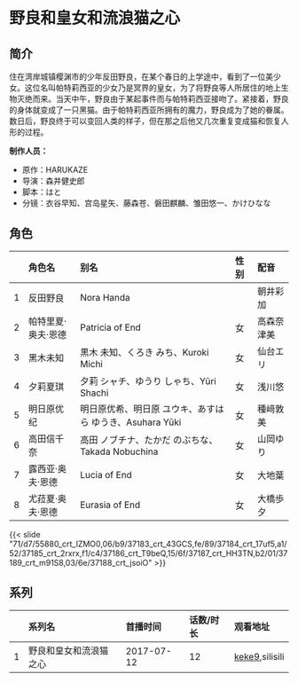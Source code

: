 # 野良和皇女和流浪猫之心


## 简介

住在湾岸城镇樱渊市的少年反田野良，在某个春日的上学途中，看到了一位美少女。这位名叫帕特莉西亚的少女乃是冥界的皇女，为了将野良等人所居住的地上生物灭绝而来。当天中午，野良由于某起事件而与帕特莉西亚接吻了。紧接着，野良的身体就变成了一只黑猫。由于帕特莉西亚所拥有的魔力，野良成为了她的眷属。数日后，野良终于可以变回人类的样子，但在那之后他又几次重复变成猫和恢复人形的过程。

**制作人员：**
- 原作：HARUKAZE
- 导演：森井健史郎
- 脚本：はと
- 分镜：衣谷早知、宫岛星矢、藤森苍、磐田麒麟、雏田悠一、かけひなな

## 角色

|     |   角色名   |   别名  | 性别 |  配音  |
|:--- |:------  |:----      |:---  |:--   |
| 1 | 反田野良 | Nora Handa |  | 朝井彩加 |
| 2 | 帕特里夏·奥夫·恩德 | Patricia of End | 女 | 高森奈津美 |
| 3 | 黑木未知 | 黒木 未知、くろき みち、Kuroki Michi | 女 | 仙台エリ |
| 4 | 夕莉夏琪 | 夕莉 シャチ、ゆうり しゃち、Yūri Shachi | 女 | 浅川悠 |
| 5 | 明日原优纪 | 明日原优希、明日原 ユウキ、あすはら ゆうき、Asuhara Yūki | 女 | 種﨑敦美 |
| 6 | 高田信千奈 | 高田 ノブチナ、たかだ のぶちな、Takada Nobuchina | 女 | 山岡ゆり |
| 7 | 露西亚·奥夫·恩德 | Lucia of End | 女 | 大地葉 |
| 8 | 尤菈夏·奥夫·恩德 | Eurasia of End | 女 | 大橋歩夕 |

{{< slide "71/d7/55880_crt_IZMO0,06/b9/37183_crt_43GCS,fe/89/37184_crt_17uf5,a1/52/37185_crt_2rxrx,f1/c4/37186_crt_T9beQ,15/6f/37187_crt_HH3TN,b2/01/37189_crt_m91S8,03/6e/37188_crt_jsoiO" >}}

## 系列

|     |   系列名   |   首播时间  | 话数/时长  | 观看地址 |
|:---  |:------    |:----      |:---       |:---  |
| 1 | 野良和皇女和流浪猫之心 | 2017-07-12 | 12 | [keke9](https://www.keke9.app/search?k=野良和皇女和流浪猫之心),silisili  |



